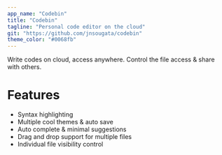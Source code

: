 ```yaml
---
app_name: "Codebin"
title: "Codebin"
tagline: "Personal code editor on the cloud"
git: "https://github.com/jnsougata/codebin"
theme_color: "#0068fb"
---
```


Write codes on cloud, access anywhere. Control the file access & share with others.

# Features
- Syntax highlighting
- Multiple cool themes & auto save
- Auto complete & minimal suggestions
- Drag and drop support for multiple files
- Individual file visibility control